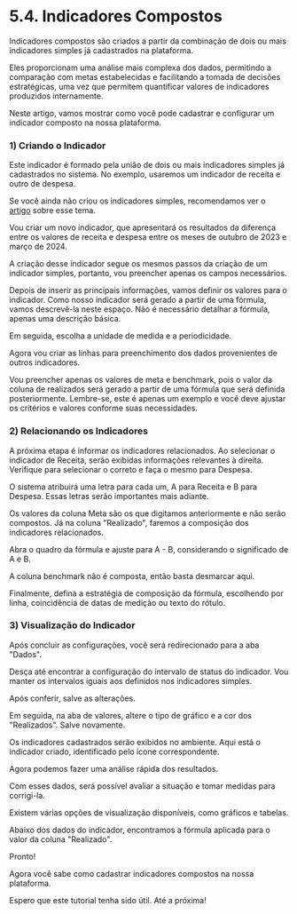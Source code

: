 # 5.4. Indicadores Compostos

Indicadores compostos são criados a partir da combinação de dois ou mais indicadores simples já cadastrados na plataforma.

Eles proporcionam uma análise mais complexa dos dados, permitindo a comparação com metas estabelecidas e facilitando a tomada de decisões estratégicas, uma vez que permitem quantificar valores de indicadores produzidos internamente.

Neste artigo, vamos mostrar como você pode cadastrar e configurar um indicador composto na nossa plataforma.

### 1) Criando o Indicador

Este indicador é formado pela união de dois ou mais indicadores simples já cadastrados no sistema. No exemplo, usaremos um indicador de receita e outro de despesa.

Se você ainda não criou os indicadores simples, recomendamos ver o [artigo](https://facilittecnologia.atlassian.net/wiki/x/A4AeoQ) sobre esse tema.

Vou criar um novo indicador, que apresentará os resultados da diferença entre os valores de receita e despesa entre os meses de outubro de 2023 e março de 2024.

A criação desse indicador segue os mesmos passos da criação de um indicador simples, portanto, vou preencher apenas os campos necessários.

Depois de inserir as principais informações, vamos definir os valores para o indicador. Como nosso indicador será gerado a partir de uma fórmula, vamos descrevê-la neste espaço. Não é necessário detalhar a fórmula, apenas uma descrição básica.

Em seguida, escolha a unidade de medida e a periodicidade.

Agora vou criar as linhas para preenchimento dos dados provenientes de outros indicadores.

Vou preencher apenas os valores de meta e benchmark, pois o valor da coluna de realizados será gerado a partir de uma fórmula que será definida posteriormente. Lembre-se, este é apenas um exemplo e você deve ajustar os critérios e valores conforme suas necessidades.

### 2) Relacionando os Indicadores

A próxima etapa é informar os indicadores relacionados. Ao selecionar o indicador de Receita, serão exibidas informações relevantes à direita. Verifique para selecionar o correto e faça o mesmo para Despesa.

O sistema atribuirá uma letra para cada um, A para Receita e B para Despesa. Essas letras serão importantes mais adiante.

Os valores da coluna Meta são os que digitamos anteriormente e não serão compostos. Já na coluna "Realizado", faremos a composição dos indicadores relacionados.

Abra o quadro da fórmula e ajuste para A - B, considerando o significado de A e B.

A coluna benchmark não é composta, então basta desmarcar aqui.

Finalmente, defina a estratégia de composição da fórmula, escolhendo por linha, coincidência de datas de medição ou texto do rótulo.

### 3) Visualização do Indicador

Após concluir as configurações, você será redirecionado para a aba "Dados".

Desça até encontrar a configuração do intervalo de status do indicador. Vou manter os intervalos iguais aos definidos nos indicadores simples.

Após conferir, salve as alterações.

Em seguida, na aba de valores, altere o tipo de gráfico e a cor dos "Realizados". Salve novamente.

Os indicadores cadastrados serão exibidos no ambiente. Aqui está o indicador criado, identificado pelo ícone correspondente.

Agora podemos fazer uma análise rápida dos resultados.

Com esses dados, será possível avaliar a situação e tomar medidas para corrigi-la.

Existem várias opções de visualização disponíveis, como gráficos e tabelas.

Abaixo dos dados do indicador, encontramos a fórmula aplicada para o valor da coluna "Realizado".

Pronto!

Agora você sabe como cadastrar indicadores compostos na nossa plataforma.

Espero que este tutorial tenha sido útil. Até a próxima!

